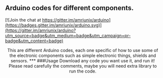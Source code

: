 ## Arduino codes for different components.

[![Join the chat at https://gitter.im/amriunix/arduino](https://badges.gitter.im/amriunix/arduino.svg)](https://gitter.im/amriunix/arduino?utm_source=badge&utm_medium=badge&utm_campaign=pr-badge&utm_content=badge)
<p align="center">
This are different Arduino codes, each one specific of how to use some of the electronic components such as simple electronic things, shields and sensors.
***
###Usage
Download any code you want use it, and run it!
Please read carefully the comments, maybe you will need extra library to run the code.
